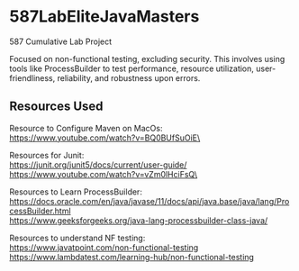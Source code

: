 # 587LabEliteJavaMasters
587 Cumulative Lab Project

Focused on non-functional testing, excluding security. This involves using tools like ProcessBuilder to test performance, resource utilization, user-friendliness, reliability, and robustness upon errors.
## Resources Used
Resource to Configure Maven on MacOs:\
  https://www.youtube.com/watch?v=BQ0BUfSuOiE\

Resources for Junit:\
  https://junit.org/junit5/docs/current/user-guide/<br>
  https://www.youtube.com/watch?v=vZm0lHciFsQ\

Resources to Learn ProcessBuilder:\
  https://docs.oracle.com/en/java/javase/11/docs/api/java.base/java/lang/ProcessBuilder.html<br>
  https://www.geeksforgeeks.org/java-lang-processbuilder-class-java/<br>

Resources to understand NF testing:\
  https://www.javatpoint.com/non-functional-testing<br>
  https://www.lambdatest.com/learning-hub/non-functional-testing
